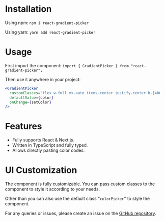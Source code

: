 # Installation

Using npm:
`npm i react-gradient-picker`

Using yarn:
`yarn add react-gradient-picker`

# Usage

First import the component:
`import { GradientPicker } from "react-gradient-picker";`

Then use it anywhere in your project:

```jsx
<GradientPicker
  customClasses="flex w-full mx-auto items-center justify-center h-[400px]"
  defaultValue={color}
  onChange={setColor}
/>
```

# Features

- Fully supports React & Next.js.
- Written in TypeScript and fully typed.
- Allows directly pasting color codes.

# UI Customization

The component is fully customizable. You can pass custom classes to the component to style it according to your needs.

Other than you can also use the default class "`colorPicker`" to style the component.

For any queries or issues, please create an issue on the [GitHub repository](https://github.com/sunnybundel/react-gradient-picker/issues).
